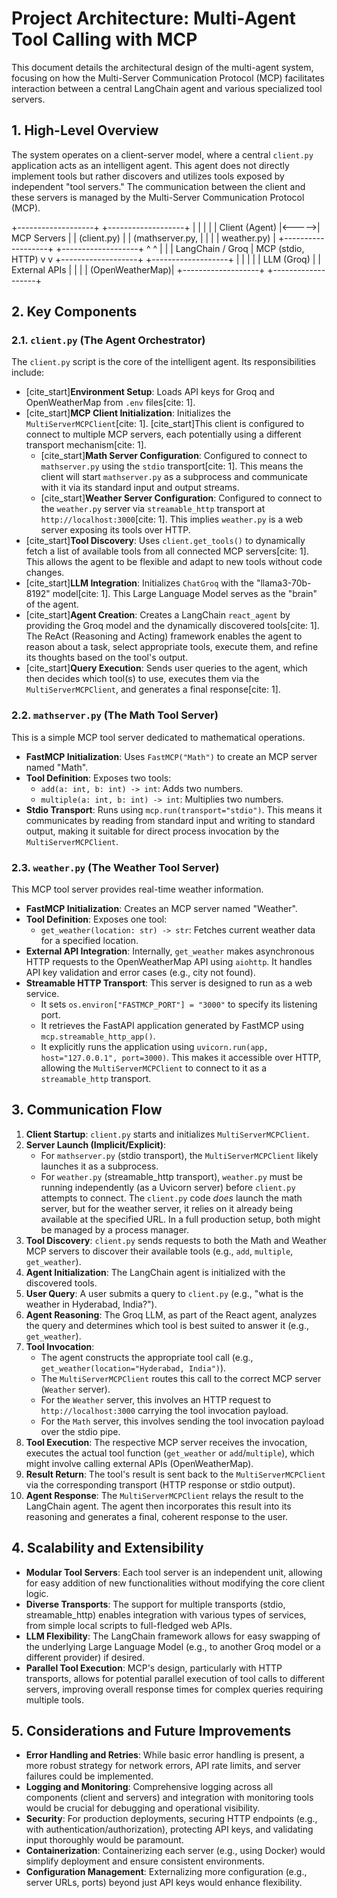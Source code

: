 # Project Architecture: Multi-Agent Tool Calling with MCP

This document details the architectural design of the multi-agent system, focusing on how the Multi-Server Communication Protocol (MCP) facilitates interaction between a central LangChain agent and various specialized tool servers.

## 1. High-Level Overview

The system operates on a client-server model, where a central `client.py` application acts as an intelligent agent. This agent does not directly implement tools but rather discovers and utilizes tools exposed by independent "tool servers." The communication between the client and these servers is managed by the Multi-Server Communication Protocol (MCP).

+-------------------+       +-------------------+
|                   |       |                   |
|   Client (Agent)  |<----->|   MCP Servers     |
|   (client.py)     |       |   (mathserver.py, |
|                   |       |    weather.py)    |
+-------------------+       +-------------------+
^                           ^
|                           |
| LangChain / Groq          | MCP (stdio, HTTP)
v                           v
+-------------------+       +-------------------+
|                   |       |                   |
|   LLM (Groq)      |       |   External APIs   |
|                   |       |   (OpenWeatherMap)|
+-------------------+       +-------------------+


## 2. Key Components

### 2.1. `client.py` (The Agent Orchestrator)

The `client.py` script is the core of the intelligent agent. Its responsibilities include:

* [cite_start]**Environment Setup**: Loads API keys for Groq and OpenWeatherMap from `.env` files[cite: 1].
* [cite_start]**MCP Client Initialization**: Initializes the `MultiServerMCPClient`[cite: 1]. [cite_start]This client is configured to connect to multiple MCP servers, each potentially using a different transport mechanism[cite: 1].
    * [cite_start]**Math Server Configuration**: Configured to connect to `mathserver.py` using the `stdio` transport[cite: 1]. This means the client will start `mathserver.py` as a subprocess and communicate with it via its standard input and output streams.
    * [cite_start]**Weather Server Configuration**: Configured to connect to the `weather.py` server via `streamable_http` transport at `http://localhost:3000`[cite: 1]. This implies `weather.py` is a web server exposing its tools over HTTP.
* [cite_start]**Tool Discovery**: Uses `client.get_tools()` to dynamically fetch a list of available tools from all connected MCP servers[cite: 1]. This allows the agent to be flexible and adapt to new tools without code changes.
* [cite_start]**LLM Integration**: Initializes `ChatGroq` with the "llama3-70b-8192" model[cite: 1]. This Large Language Model serves as the "brain" of the agent.
* [cite_start]**Agent Creation**: Creates a LangChain `react_agent` by providing the Groq model and the dynamically discovered tools[cite: 1]. The ReAct (Reasoning and Acting) framework enables the agent to reason about a task, select appropriate tools, execute them, and refine its thoughts based on the tool's output.
* [cite_start]**Query Execution**: Sends user queries to the agent, which then decides which tool(s) to use, executes them via the `MultiServerMCPClient`, and generates a final response[cite: 1].

### 2.2. `mathserver.py` (The Math Tool Server)

This is a simple MCP tool server dedicated to mathematical operations.

* **FastMCP Initialization**: Uses `FastMCP("Math")` to create an MCP server named "Math".
* **Tool Definition**: Exposes two tools:
    * `add(a: int, b: int) -> int`: Adds two numbers.
    * `multiple(a: int, b: int) -> int`: Multiplies two numbers.
* **Stdio Transport**: Runs using `mcp.run(transport="stdio")`. This means it communicates by reading from standard input and writing to standard output, making it suitable for direct process invocation by the `MultiServerMCPClient`.

### 2.3. `weather.py` (The Weather Tool Server)

This MCP tool server provides real-time weather information.

* **FastMCP Initialization**: Creates an MCP server named "Weather".
* **Tool Definition**: Exposes one tool:
    * `get_weather(location: str) -> str`: Fetches current weather data for a specified location.
* **External API Integration**: Internally, `get_weather` makes asynchronous HTTP requests to the OpenWeatherMap API using `aiohttp`. It handles API key validation and error cases (e.g., city not found).
* **Streamable HTTP Transport**: This server is designed to run as a web service.
    * It sets `os.environ["FASTMCP_PORT"] = "3000"` to specify its listening port.
    * It retrieves the FastAPI application generated by FastMCP using `mcp.streamable_http_app()`.
    * It explicitly runs the application using `uvicorn.run(app, host="127.0.0.1", port=3000)`. This makes it accessible over HTTP, allowing the `MultiServerMCPClient` to connect to it as a `streamable_http` transport.

## 3. Communication Flow

1.  **Client Startup**: `client.py` starts and initializes `MultiServerMCPClient`.
2.  **Server Launch (Implicit/Explicit)**:
    * For `mathserver.py` (stdio transport), the `MultiServerMCPClient` likely launches it as a subprocess.
    * For `weather.py` (streamable\_http transport), `weather.py` must be running independently (as a Uvicorn server) before `client.py` attempts to connect. The `client.py` code *does* launch the math server, but for the weather server, it relies on it already being available at the specified URL. In a full production setup, both might be managed by a process manager.
3.  **Tool Discovery**: `client.py` sends requests to both the Math and Weather MCP servers to discover their available tools (e.g., `add`, `multiple`, `get_weather`).
4.  **Agent Initialization**: The LangChain agent is initialized with the discovered tools.
5.  **User Query**: A user submits a query to `client.py` (e.g., "what is the weather in Hyderabad, India?").
6.  **Agent Reasoning**: The Groq LLM, as part of the React agent, analyzes the query and determines which tool is best suited to answer it (e.g., `get_weather`).
7.  **Tool Invocation**:
    * The agent constructs the appropriate tool call (e.g., `get_weather(location="Hyderabad, India")`).
    * The `MultiServerMCPClient` routes this call to the correct MCP server (`Weather` server).
    * For the `Weather` server, this involves an HTTP request to `http://localhost:3000` carrying the tool invocation payload.
    * For the `Math` server, this involves sending the tool invocation payload over the stdio pipe.
8.  **Tool Execution**: The respective MCP server receives the invocation, executes the actual tool function (`get_weather` or `add`/`multiple`), which might involve calling external APIs (OpenWeatherMap).
9.  **Result Return**: The tool's result is sent back to the `MultiServerMCPClient` via the corresponding transport (HTTP response or stdio output).
10. **Agent Response**: The `MultiServerMCPClient` relays the result to the LangChain agent. The agent then incorporates this result into its reasoning and generates a final, coherent response to the user.

## 4. Scalability and Extensibility

* **Modular Tool Servers**: Each tool server is an independent unit, allowing for easy addition of new functionalities without modifying the core client logic.
* **Diverse Transports**: The support for multiple transports (stdio, streamable\_http) enables integration with various types of services, from simple local scripts to full-fledged web APIs.
* **LLM Flexibility**: The LangChain framework allows for easy swapping of the underlying Large Language Model (e.g., to another Groq model or a different provider) if desired.
* **Parallel Tool Execution**: MCP's design, particularly with HTTP transports, allows for potential parallel execution of tool calls to different servers, improving overall response times for complex queries requiring multiple tools.

## 5. Considerations and Future Improvements

* **Error Handling and Retries**: While basic error handling is present, a more robust strategy for network errors, API rate limits, and server failures could be implemented.
* **Logging and Monitoring**: Comprehensive logging across all components (client and servers) and integration with monitoring tools would be crucial for debugging and operational visibility.
* **Security**: For production deployments, securing HTTP endpoints (e.g., with authentication/authorization), protecting API keys, and validating input thoroughly would be paramount.
* **Containerization**: Containerizing each server (e.g., using Docker) would simplify deployment and ensure consistent environments.
* **Configuration Management**: Externalizing more configuration (e.g., server URLs, ports) beyond just API keys would enhance flexibility.
